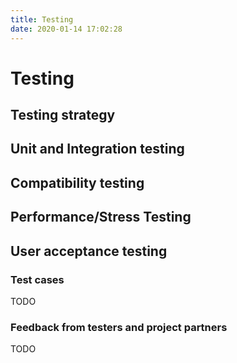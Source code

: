 ```yaml
---
title: Testing
date: 2020-01-14 17:02:28
---
```


# Testing

## Testing strategy

## Unit and Integration testing

## Compatibility testing

## Performance/Stress Testing

## User acceptance testing

### Test cases
TODO
### Feedback from testers and project partners
TODO